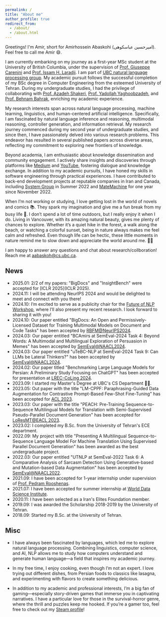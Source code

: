 ```yaml
---
permalink: /
title: "About me"
author_profile: true
redirect_from: 
  - /about/
  - /about.html
---
```


Greetings! I'm Amir, short for Amirhossein Abaskohi (امیرحسین عباسکوهی). Feel free to call me Amir 😄.

I am currently embarking on my journey as a first-year MSc student at the University of British Columbia, under the supervision of [Prof. Giuseppe Carenini](https://www.cs.ubc.ca/~carenini) and 
[Prof. Issam H. Laradji](https://issamlaradji.github.io/). I am part of [UBC natural language processing group](https://nlp.cs.ubc.ca). My academic pursuit follows the successful completion of my BSc degree in Computer Engineering from the esteemed University of Tehran. During my undergraduate studies, I had the privilege of collaborating with [Prof. Azadeh Shakeri](https://ece.ut.ac.ir/en/~shakery), [Prof. Yadollah Yaghoobzadeh](https://yyaghoobzadeh.github.io/), and [Prof. Behnam Bahrak](https://ece.ut.ac.ir/en/~bahrak/network), enriching my academic experience.

My research interests span across natural language processing, machine learning, linguistics, and human-centered artificial intelligence. Specifically, I am fascinated by natural language inference and reasoning, multimodal reasoning, controller generation, and information retrieval. My research journey commenced during my second year of undergraduate studies, and since then, I have passionately delved into various research problems. This endeavor has resulted in several published papers across diverse areas, reflecting my commitment to exploring new frontiers of knowledge.

Beyond academia, I am enthusiastic about knowledge dissemination and community engagement. I actively share insights and discoveries through platforms like [Medium](https://medium.com/@amirhossein.abaskohi) and [YouTube](https://www.youtube.com/@amirhossein_abaskohi), fostering dialogue and knowledge exchange. In addition to my academic pursuits, I have honed my skills in software engineering through practical experiences. I have contributed to back-end development projects at reputable companies in Iran and Canada, including [System Group](https://en.systemgroup.net/) in Summer 2022 and [MateMachine](https://matemachine.com/) for one year since November 2022.

When I’m not working or studying, I love getting lost in the world of novels and comics 📚. They spark my imagination and give me a fun break from my busy life 🌟. I don’t spend a lot of time outdoors, but I really enjoy it when I do. Living in Vancouver, with its amazing natural beauty, gives me plenty of chances to explore. Whether it’s a quiet hike in the forest, a walk along the beach, or watching a colorful sunset, being in nature always makes me feel calm and refreshed. Even though life can be hectic, these little moments in nature remind me to slow down and appreciate the world around me. 🌿✨

I am happy to answer any questions and chat about research/collboration! Reach me at <a href="mailto:aabaskoh@cs.ubc.ca">aabaskoh@cs.ubc.ca</a>.

## News
- 2025.01: 2/2 of my papers: "BigDocs" and "InsightBench" were accepted for [ICLR 2025](ICLR 2025).
- 2024.11: I will be attending NeurIPS 2024 and would be delighted to meet and connect with you there!
- 2024.10: I’m excited to serve as a publicity chair for the [Future of NLP Workshop](https://nlp.cs.ubc.ca/future-of-nlp-workshop), where I’ll also present my recent research. I look forward to sharing it with you!
- 2024.10: Our paper entitled "BigDocs: An Open and Permissively-Licensed Dataset for Training Multimodal Models on Document and Code Tasks" has been accepted by [RBFM@NeurIPS2024](https://asu-apg.github.io/rbfm/).
- 2024.03: Our paper entitled "BCAmirs at SemEval-2024 Task 4: Beyond Words: A Multimodal and Multilingual Exploration of Persuasion in Memes" has been accepted by [SemEval@NAACL2024](https://semeval.github.io/SemEval2024/).
- 2024.03: Our paper entitled "uTeBC-NLP at SemEval-2024 Task 9: Can LLMs be Lateral Thinkers?" has been accepted by [SemEval@NAACL2024](https://semeval.github.io/SemEval2024/).
- 2024.02: Our paper titled "Benchmarking Large Language Models for Persian: A Preliminary Study Focusing on ChatGPT" has been accepted for presentation at [LREC-CoLing 2024](https://lrec-coling-2024.org/).
- 2023.09: I started my Master's Degree at UBC's CS Department 🥳🥳.
- 2023.05: Out paper with the title "LM-CPPF: Paraphrasing-Guided Data Augmentation for Contrastive Prompt-Based Few-Shot Fine-Tuning"
  has been accepted for [ACL 2023](https://2023.aclweb.org/).
- 2023.03: Our paper with the title "PEACH: Pre-Training Sequence-to-Sequence Multilingual Models for Translation with Semi-Supervised Pseudo-Parallel Document Generation"
  has been accepted for [LoResMT@EACL 2023](https://sites.google.com/view/loresmt/).
- 2023.02: I completed my B.Sc. from the University of Tehran's ECE department.
- 2022.09: My project with title "Presenting A Multilingual Sequence-to-Sequence Language Model For Machine Translation Using Supervised Parallel Document Generation" has been awarded as the best undergraduate project.
- 2022.03: Our paper entitled "UTNLP at SemEval-2022 Task 6: A Comparative Analysis of Sarcasm Detection Using Generative-based and Mutation-based Data Augmentation" has been accepted by [SemEval@NAACL2022](https://semeval.github.io/SemEval2022/).
- 2021.09: I have been accepted for 1-year internship under supervision of [Prof. Pedram Rooshenas](https://rooshenas.github.io/).
- 2021.07: I have been accepted for summer internship at [World Data Science Institute](https://worlddatascience.tech).
- 2020.11: I have been selected as a Iran's Elites Foundation member.
- 2019.09: I was awarded the Scholarship 2018-2019 by the University of Tehran.
- 2018.09: Started my B.Sc. at the University of Tehran.


## Misc
- I have always been fascinated by languages, which led me to explore natural language processing. Combining linguistics, computer science, and AI, NLP allows me to study how computers understand and generate human language—a field that inspires my academic journey.

- In my free time, I enjoy cooking, even though I’m not an expert. I love trying out different dishes, from Persian foods to classics like lasagna, and experimenting with flavors to create something delicious.
  
- In addition to my academic and professional interests, I’m a big fan of gaming—especially story-driven games that immerse you in captivating narratives. I have a particular love for those in the survival-horror genre, where the thrill and puzzles keep me hooked. If you’re a gamer too, feel free to check out my [Steam profile](https://steamcommunity.com/profiles/76561199162754559)!

